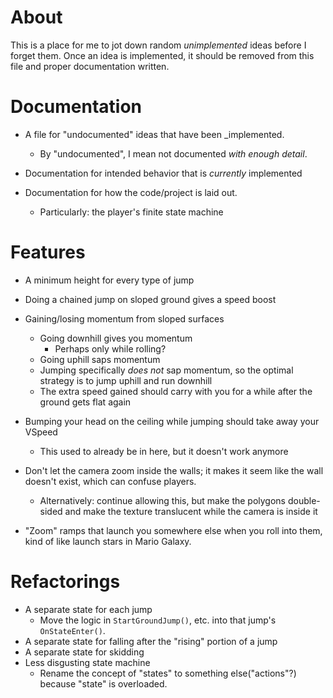 # About
This is a place for me to jot down random _unimplemented_ ideas before I forget
them.  Once an idea is implemented, it should be removed from this file and
proper documentation written.

# Documentation
* A file for "undocumented" ideas that have been _implemented.
    * By "undocumented", I mean not documented _with enough detail_.

* Documentation for intended behavior that is _currently_ implemented

* Documentation for how the code/project is laid out.
    * Particularly: the player's finite state machine

# Features
* A minimum height for every type of jump
* Doing a chained jump on sloped ground gives a speed boost
* Gaining/losing momentum from sloped surfaces
    * Going downhill gives you momentum
        * Perhaps only while rolling?
    * Going uphill saps momentum
    * Jumping specifically _does not_ sap momentum, so the optimal strategy
        is to jump uphill and run downhill
    * The extra speed gained should carry with you for a while after the ground
        gets flat again
    
* Bumping your head on the ceiling while jumping should take away your VSpeed
    * This used to already be in here, but it doesn't work anymore

* Don't let the camera zoom inside the walls; it makes it seem like the wall
    doesn't exist, which can confuse players.
    * Alternatively: continue allowing this, but make the polygons double-sided
        and make the texture translucent while the camera is inside it

* "Zoom" ramps that launch you somewhere else when you roll into them, kind of
    like launch stars in Mario Galaxy.

# Refactorings
* A separate state for each jump
    * Move the logic in `StartGroundJump()`, etc. into that jump's `OnStateEnter()`.
* A separate state for falling after the "rising" portion of a jump
* A separate state for skidding
* Less disgusting state machine
    * Rename the concept of "states" to something else("actions"?) because "state"
        is overloaded.